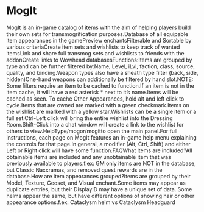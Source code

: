 # MogIt

MogIt is an in-game catalog of items with the aim of helping players build their own sets for transmogrification purposes.Database of all equipable item appearances in the gamePreview enchantsFilterable and Sortable by various criteriaCreate item sets and wishlists to keep track of wanted itemsLink and share full transmog sets and wishlists to friends with the addonCreate links to Wowhead databasesFunctions:Items are grouped by type and can be further filtered by:Name, Level, iLvl, faction, class, source, quality, and binding.Weapon types also have a sheath type filter (back, side, hidden)One-hand weapons can additionally be filtered by hand slot.NOTE: Some filters require an item to be cached to function.If an item is not in the item cache, it will have a red asterisk * next to it’s name.Items will be cached as seen. To cache Other Appearances, hold alt and left click to cycle.Items that are owned are marked with a green checkmark.Items on the wishlist are marked with a yellow star.Wishlists can be a single item or a full set.Ctrl-Left click will bring the entire wishlist into the Dressing Room.Shift-Click into a chat window will create a link to the wishlist for others to view.HelpType/mogor/mogitto open the main panel.For full instructions, each page on MogIt features an in-game help menu explaining the controls for that page.In general, a modifier (Alt, Ctrl, Shift) and either Left or Right click will have some function.FAQWhat items are included?All obtainable items are included and any unobtainable item that was previously available to players.f.ex: GM only items are NOT in the database, but Classic Naxxramas, and removed quest rewards are in the database.How are item appearances grouped?Items are grouped by their Model, Texture, Geoset, and Visual enchant.Some items may appear as duplicate entries, but their DisplayID may have a unique set of data. Some helms appear the same, but have different options of showing hair or other appearance options.f.ex: Cataclysm helm vs Cataclysm Headguard
